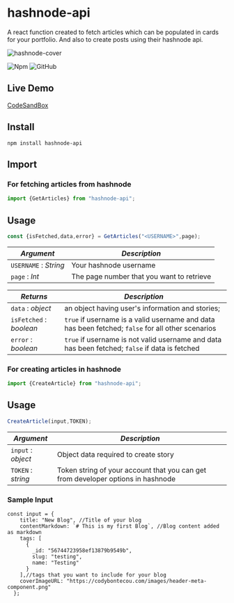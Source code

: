 # hashnode-api

A react function created to fetch articles which can be populated in cards for your portfolio.
And also to create posts using their hashnode api.

![hashnode-cover](https://res.cloudinary.com/practicaldev/image/fetch/s--ByKpo_Aw--/c_imagga_scale,f_auto,fl_progressive,h_420,q_auto,w_1000/https://dev-to-uploads.s3.amazonaws.com/i/lxil6ifcwdx3fkukypc1.png)

![Npm](https://img.shields.io/npm/v/react-use-medium?logo=npm&style=flat-square)
![GitHub](https://img.shields.io/github/license/dheerajmahra/react-use-medium?style=flat-square)


## Live Demo

[CodeSandBox](https://codesandbox.io/s/hashnode-api-g8s2b)

## Install

```
npm install hashnode-api
```

## Import

### For fetching articles from hashnode

```js
import {GetArticles} from "hashnode-api";
```

## Usage

```js
const {isFetched,data,error} = GetArticles("<USERNAME>",page);
```

| _Argument_            | _Description_                                                                                            |
| -------------------- | -------------------------------------------------------------------------------------------------------- |
| `USERNAME` : _String_       | Your hashnode username                           |
| `page` : _Int_       | The page number that you want to retrieve                           |

| _Returns_            | _Description_                                                                                            |
| -------------------- | -------------------------------------------------------------------------------------------------------- |
| `data` : _object_       | an object having user's information and stories;                           |
| `isFetched` : _boolean_ | `true` if username is a valid username and data has been fetched; `false` for all other scenarios |
| `error` : _boolean_ | `true` if username is not valid username and data has been fetched; `false` if data is fetched |

### For creating articles in hashnode

```js
import {CreateArticle} from "hashnode-api";
```

## Usage

```js
CreateArticle(input,TOKEN);
```

| _Argument_            | _Description_                                                                                            |
| -------------------- | -------------------------------------------------------------------------------------------------------- |
| `input` : _object_       | Object data required to create story|
| `TOKEN` : _string_       | Token string of your account that you can get from developer options in hashnode                        |

### Sample Input
```
const input = {
    title: "New Blog", //Title of your blog
    contentMarkdown: `# This is my first Blog`, //Blog content added as markdown
    tags: [
      {
        _id: "56744723958ef13879b9549b",
        slug: "testing",
        name: "Testing"
      }
    ],//tags that you want to include for your blog
    coverImageURL: "https://codybontecou.com/images/header-meta-component.png"
  };

```  